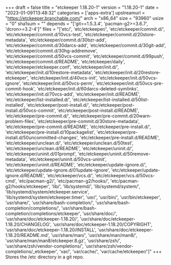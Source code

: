 +++
draft = false
title = "etckeeper 1.18.20-1"
version = "1.18.20-1"
date = "2023-01-09T13:48:32"
categories = ['apps-extra']
upstreamurl = "https://etckeeper.branchable.com/"
arch = "x86_64"
size = "93960"
usize = "0"
sha1sum = ""
depends = "['git>=1.5.3.4', 'pacman-g2>=3.6.7', 'dcron>=3.2-4']"
files = "['etc/', 'etc/etckeeper/', 'etc/etckeeper/commit.d/', 'etc/etckeeper/commit.d/10vcs-test', 'etc/etckeeper/commit.d/20store-metadata', 'etc/etckeeper/commit.d/30bzr-add', 'etc/etckeeper/commit.d/30darcs-add', 'etc/etckeeper/commit.d/30git-add', 'etc/etckeeper/commit.d/30hg-addremove', 'etc/etckeeper/commit.d/50vcs-commit', 'etc/etckeeper/commit.d/99push', 'etc/etckeeper/commit.d/README', 'etc/etckeeper/daily', 'etc/etckeeper/etckeeper.conf', 'etc/etckeeper/init.d/', 'etc/etckeeper/init.d/10restore-metadata', 'etc/etckeeper/init.d/20restore-etckeeper', 'etc/etckeeper/init.d/40vcs-init', 'etc/etckeeper/init.d/50vcs-ignore', 'etc/etckeeper/init.d/50vcs-perm', 'etc/etckeeper/init.d/50vcs-pre-commit-hook', 'etc/etckeeper/init.d/60darcs-deleted-symlinks', 'etc/etckeeper/init.d/70vcs-add', 'etc/etckeeper/init.d/README', 'etc/etckeeper/list-installed.d/', 'etc/etckeeper/list-installed.d/50list-installed', 'etc/etckeeper/post-install.d/', 'etc/etckeeper/post-install.d/50vcs-commit', 'etc/etckeeper/post-install.d/README', 'etc/etckeeper/pre-commit.d/', 'etc/etckeeper/pre-commit.d/20warn-problem-files', 'etc/etckeeper/pre-commit.d/30store-metadata', 'etc/etckeeper/pre-commit.d/README', 'etc/etckeeper/pre-install.d/', 'etc/etckeeper/pre-install.d/10packagelist', 'etc/etckeeper/pre-install.d/50uncommitted-changes', 'etc/etckeeper/pre-install.d/README', 'etc/etckeeper/unclean.d/', 'etc/etckeeper/unclean.d/50test', 'etc/etckeeper/unclean.d/README', 'etc/etckeeper/uninit.d/', 'etc/etckeeper/uninit.d/01prompt', 'etc/etckeeper/uninit.d/50remove-metadata', 'etc/etckeeper/uninit.d/50vcs-uninit', 'etc/etckeeper/uninit.d/README', 'etc/etckeeper/update-ignore.d/', 'etc/etckeeper/update-ignore.d/01update-ignore', 'etc/etckeeper/update-ignore.d/README', 'etc/etckeeper/vcs.d/', 'etc/etckeeper/vcs.d/50vcs-cmd', 'etc/pacman-g2/', 'etc/pacman-g2/hooks/', 'etc/pacman-g2/hooks/etckeeper', 'lib/', 'lib/systemd/', 'lib/systemd/system/', 'lib/systemd/system/etckeeper.service', 'lib/systemd/system/etckeeper.timer', 'usr/', 'usr/bin/', 'usr/bin/etckeeper', 'usr/share/', 'usr/share/bash-completion/', 'usr/share/bash-completion/completions/', 'usr/share/bash-completion/completions/etckeeper', 'usr/share/doc/', 'usr/share/doc/etckeeper-1.18.20/', 'usr/share/doc/etckeeper-1.18.20/CHANGELOG', 'usr/share/doc/etckeeper-1.18.20/COPYRIGHT', 'usr/share/doc/etckeeper-1.18.20/INSTALL', 'usr/share/doc/etckeeper-1.18.20/README.md', 'usr/share/man/', 'usr/share/man/man8/', 'usr/share/man/man8/etckeeper.8.gz', 'usr/share/zsh/', 'usr/share/zsh/vendor-completions/', 'usr/share/zsh/vendor-completions/_etckeeper', 'var/', 'var/cache/', 'var/cache/etckeeper/']"
+++
Stores the /etc directory in a git repo.